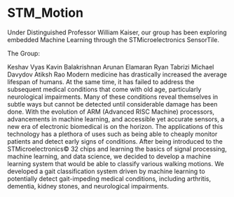 # STM_Motion

Under Distinguished Professor William Kaiser, our group has been exploring embedded Machine Learning through the STMicroelectronics SensorTile.

The Group:

Keshav Vyas
Kavin Balakrishnan
Arunan Elamaran
Ryan Tabrizi
Michael Davydov
Atiksh Rao
Modern medicine has drastically increased the average lifespan of humans. At the same time, it has failed to address the subsequent medical conditions that come with old age, particularly neurological impairments. Many of these conditions reveal themselves in subtle ways but cannot be detected until considerable damage has been done. With the evolution of ARM (Advanced RISC Machine) processors, advancements in machine learning, and accessible yet accurate sensors, a new era of electronic biomedical is on the horizon. The applications of this technology has a plethora of uses such as being able to cheaply monitor patients and detect early signs of conditions. After being introduced to the STMicroelectronics© 32 chips and learning the basics of signal processing, machine learning, and data science, we decided to develop a machine learning system that would be able to classify various walking motions. We developed a gait classification system driven by machine learning to potentially detect gait-impeding medical conditions, including arthritis, dementia, kidney stones, and neurological impairments.
